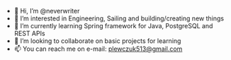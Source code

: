 - 👋 Hi, I’m @neverwriter
- 👀 I’m interested in Engineering, Sailing and building/creating new things
- 🌱 I’m currently learning Spring framework for Java, PostgreSQL and REST APIs
- 💞️ I’m looking to collaborate on basic projects for learning 
- 📫 You can reach me on e-mail: plewczuk513@gmail.com

<!---
neverwriter/neverwriter is a ✨ special ✨ repository because its `README.md` (this file) appears on your GitHub profile.
You can click the Preview link to take a look at your changes.
--->
